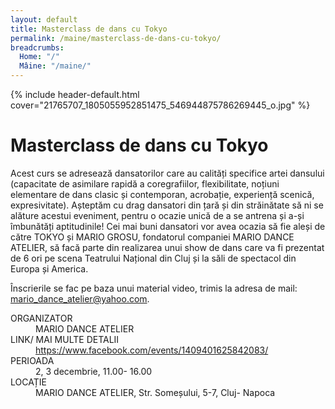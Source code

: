 ```yaml
---
layout: default
title: Masterclass de dans cu Tokyo
permalink: /maine/masterclass-de-dans-cu-tokyo/
breadcrumbs:
  Home: "/"
  Mâine: "/maine/"
---
```


{% include header-default.html cover="21765707_1805055952851475_546944875786269445_o.jpg" %}

# Masterclass de dans cu Tokyo

Acest curs se adresează dansatorilor care au calități specifice artei dansului (capacitate de asimilare rapidă a coregrafiilor, flexibilitate, noțiuni elementare de dans clasic și contemporan, acrobație, experiență scenică, expresivitate). Așteptăm cu drag dansatori din țară și din străinătate să ni se alăture acestui eveniment, pentru o ocazie unică de a se antrena și a-și îmbunătăți aptitudinile! Cei mai buni dansatori vor avea ocazia să fie aleși de către TOKYO și MARIO GROSU, fondatorul companiei MARIO DANCE ATELIER, să facă parte din realizarea unui show de dans care va fi prezentat de 6 ori pe scena Teatrului Național din Cluj și la săli de spectacol din Europa și America.

Înscrierile se fac pe baza unui material video, trimis la adresa de mail: [mario_dance_atelier@yahoo.com](mailto:mario_dance_atelier@yahoo.com).

<dl class="dl">

  <dt>ORGANIZATOR</dt>
  <dd>MARIO DANCE ATELIER</dd>

  <dt>LINK/ MAI MULTE DETALII</dt>
  <dd><a href="https://www.facebook.com/events/1409401625842083/">https://www.facebook.com/events/1409401625842083/</a></dd>

  <dt>PERIOADA</dt>
  <dd>2, 3 decembrie,   11.00- 16.00</dd>

  <dt>LOCAȚIE</dt>
  <dd>MARIO DANCE ATELIER, Str. Someșului, 5-7, Cluj- Napoca</dd>


</dl>
